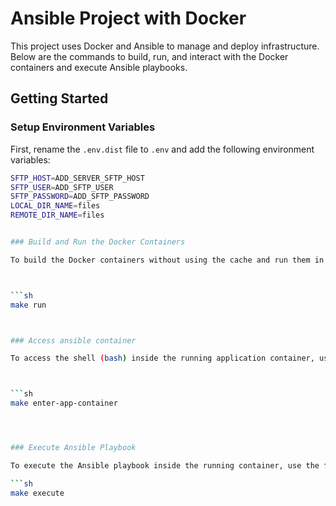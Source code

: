 # Ansible Project with Docker

This project uses Docker and Ansible to manage and deploy infrastructure. Below are the commands to build, run, and interact with the Docker containers and execute Ansible playbooks.

## Getting Started

### Setup Environment Variables

First, rename the `.env.dist` file to `.env` and add the following environment variables:

```sh
SFTP_HOST=ADD_SERVER_SFTP_HOST
SFTP_USER=ADD_SFTP_USER
SFTP_PASSWORD=ADD_SFTP_PASSWORD
LOCAL_DIR_NAME=files
REMOTE_DIR_NAME=files


### Build and Run the Docker Containers

To build the Docker containers without using the cache and run them in detached mode, use the following command:



```sh
make run



### Access ansible container

To access the shell (bash) inside the running application container, use the following command:



```sh
make enter-app-container




### Execute Ansible Playbook

To execute the Ansible playbook inside the running container, use the following command:

```sh
make execute


